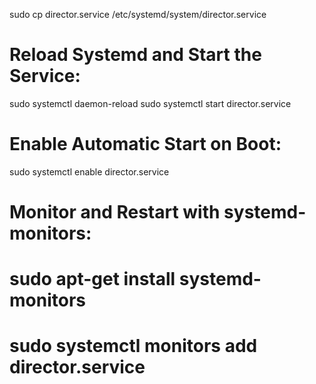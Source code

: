 sudo cp director.service /etc/systemd/system/director.service

# Reload Systemd and Start the Service:
sudo systemctl daemon-reload
sudo systemctl start director.service

# Enable Automatic Start on Boot:
sudo systemctl enable director.service

# Monitor and Restart with systemd-monitors:
# sudo apt-get install systemd-monitors
# sudo systemctl monitors add director.service
